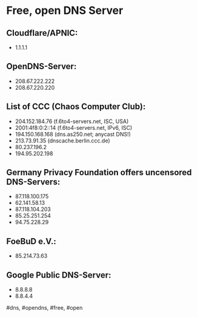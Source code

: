 # Free, open DNS Server

## Cloudflare/APNIC:

- 1.1.1.1

## OpenDNS-Server:

- 208.67.222.222
- 208.67.220.220

## List of CCC (Chaos Computer Club):

- 204.152.184.76 (f.6to4-servers.net, ISC, USA)
- 2001:4f8:0:2::14 (f.6to4-servers.net, IPv6, ISC)
- 194.150.168.168 (dns.as250.net; anycast DNS!)
- 213.73.91.35 (dnscache.berlin.ccc.de)
- 80.237.196.2
- 194.95.202.198

## Germany Privacy Foundation offers uncensored DNS-Servers:

- 87.118.100.175
- 62.141.58.13
- 87.118.104.203
- 85.25.251.254
- 94.75.228.29

## FoeBuD e.V.:

- 85.214.73.63

## Google Public DNS-Server:

- 8.8.8.8
- 8.8.4.4

\#dns, #opendns, #free, #open